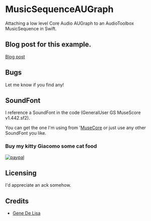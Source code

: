 # MusicSequenceAUGraph

Attaching a low level Core Audio AUGraph to an AudioToolbox MusicSequence in Swift.


## Blog post for this example.

[Blog post](http://www.rockhoppertech.com/blog/swift-augraph-and-musicsequence/)



## Bugs
Let me know if you find any!

## SoundFont
I reference a SoundFont in the code (GeneralUser GS MuseScore v1.442.sf2).

You can get the one I'm using from '[MuseCore](https://musescore.org/en/node/36171) or
just use any other SoundFont you like.


### Buy my kitty Giacomo some cat food

[![paypal](https://www.paypalobjects.com/en_US/i/btn/btn_donate_SM.gif)](https://www.paypal.com/cgi-bin/webscr?cmd=_donations&business=F5KE9Z29MH8YQ&bnP-DonationsBF:btn_donate_SM.gif:NonHosted)


## Licensing

I'd appreciate an ack somehow.

## Credits

*	[Gene De Lisa](http://rockhoppertech.com/blog/)